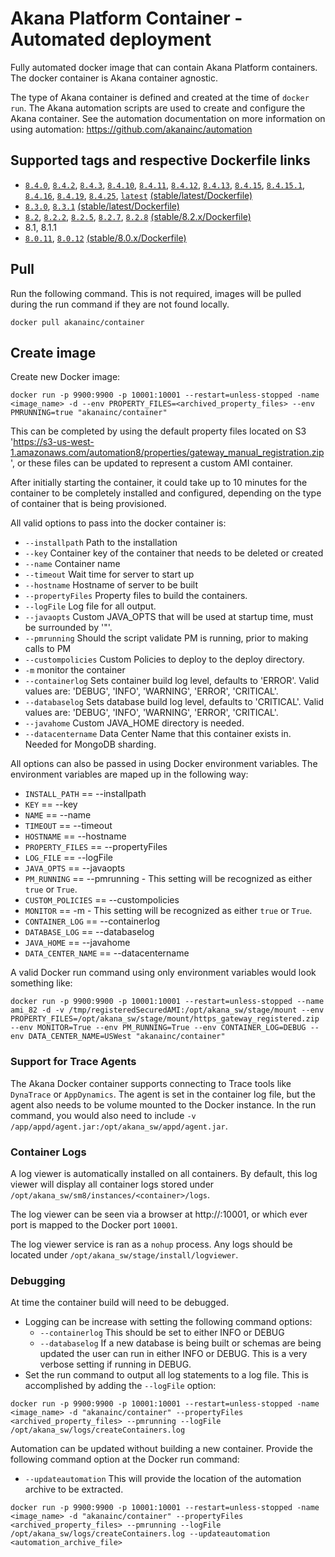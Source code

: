 # Akana Platform Container - Automated deployment

Fully automated docker image that can contain Akana Platform containers.  The docker container is Akana container agnostic.

The type of Akana container is defined and created at the time of `docker run`.  The Akana automation scripts are used to create and configure the Akana container.  See the automation documentation on more information on using automation: https://github.com/akanainc/automation

## Supported tags and respective Dockerfile links
* [`8.4.0`](https://github.com/akanainc/docker-library/blob/master/container/Dockerfile), [`8.4.2`](https://github.com/akanainc/docker-library/blob/master/container/Dockerfile), [`8.4.3`](https://github.com/akanainc/docker-library/blob/master/container/Dockerfile), [`8.4.10`](https://github.com/akanainc/docker-library/blob/master/container/Dockerfile), [`8.4.11`](https://github.com/akanainc/docker-library/blob/master/container/Dockerfile), [`8.4.12`](https://github.com/akanainc/docker-library/blob/master/container/Dockerfile), [`8.4.13`](https://github.com/akanainc/docker-library/blob/master/container/Dockerfile), [`8.4.15`](https://github.com/akanainc/docker-library/blob/master/container/Dockerfile), [`8.4.15.1`](https://github.com/akanainc/docker-library/blob/master/container/Dockerfile), [`8.4.16`](https://github.com/akanainc/docker-library/blob/master/container/Dockerfile), [`8.4.19`](https://github.com/akanainc/docker-library/blob/master/container/Dockerfile), [`8.4.25`](https://github.com/akanainc/docker-library/blob/master/container/Dockerfile), [`latest`](https://github.com/akanainc/docker-library/blob/master/container/Dockerfile) [(stable/latest/Dockerfile)](https://github.com/akanainc/docker-library/blob/master/container/Dockerfile)
* [`8.3.0`](https://github.com/akanainc/docker-library/blob/8.3.x/container/Dockerfile), [`8.3.1`](https://github.com/akanainc/docker-library/blob/8.3.x/container/Dockerfile) [(stable/latest/Dockerfile)](https://github.com/akanainc/docker-library/blob/8.3.x/container/Dockerfile)
* [`8.2`](https://github.com/akanainc/docker-library/blob/8.2.x/container/Dockerfile), [`8.2.2`](https://github.com/akanainc/docker-library/blob/8.2.x/container/Dockerfile), [`8.2.5`](https://github.com/akanainc/docker-library/blob/8.2.x/container/Dockerfile), [`8.2.7`](https://github.com/akanainc/docker-library/blob/8.2.x/container/Dockerfile), [`8.2.8`](https://github.com/akanainc/docker-library/blob/8.2.x/container/Dockerfile) [(stable/8.2.x/Dockerfile)](https://github.com/akanainc/docker-library/blob/8.2.x/container/Dockerfile)
* 8.1, 8.1.1
* [`8.0.11`](https://github.com/akanainc/docker-library/blob/8.0.x/base/Dockerfile), [`8.0.12`](https://github.com/akanainc/docker-library/blob/8.0.x/base/Dockerfile) [(stable/8.0.x/Dockerfile)](https://github.com/akanainc/docker-library/blob/8.0.x/container/Dockerfile)

## Pull

Run the following command.  This is not required, images will be pulled during the run command if they are not found locally.

```
docker pull akanainc/container
```

## Create image
Create new Docker image:

```
docker run -p 9900:9900 -p 10001:10001 --restart=unless-stopped -name <image_name> -d --env PROPERTY_FILES=<archived_property_files> --env PMRUNNING=true "akanainc/container"
```

This can be completed by using the default property files located on S3 'https://s3-us-west-1.amazonaws.com/automation8/properties/gateway_manual_registration.zip', or these files can be updated to represent a custom AMI container.

After initially starting the container, it could take up to 10 minutes for the container to be completely installed and configured, depending on the type of container that is being provisioned.

All valid options to pass into the docker container is:

* `--installpath`	Path to the installation
* `--key` Container key of the container that needs to be deleted or created
* `--name` Container name
* `--timeout` Wait time for server to start up
* `--hostname` Hostname of server to be built
* `--propertyFiles` Property files to build the containers.
* `--logFile` Log file for all output.
* `--javaopts` Custom JAVA_OPTS that will be used at startup time, must be surrounded by '"'.
* `--pmrunning` Should the script validate PM is running, prior to making calls to PM
* `--custompolicies` Custom Policies to deploy to the deploy directory.
* `-m` monitor the container
* `--containerlog` Sets container build log level, defaults to 'ERROR'.  Valid values are: 'DEBUG', 'INFO', 'WARNING', 'ERROR', 'CRITICAL'.
* `--databaselog` Sets database build log level, defaults to 'CRITICAL'.  Valid values are: 'DEBUG', 'INFO', 'WARNING', 'ERROR', 'CRITICAL'.
* `--javahome` Custom JAVA_HOME directory is needed.
* `--datacentername` Data Center Name that this container exists in.  Needed for MongoDB sharding.

All options can also be passed in using Docker environment variables.  The environment variables are maped up in the following way:

* `INSTALL_PATH` == --installpath
* `KEY` == --key
* `NAME` == --name
* `TIMEOUT` == --timeout
* `HOSTNAME` == --hostname
* `PROPERTY_FILES` == --propertyFiles
* `LOG_FILE` == --logFile
* `JAVA_OPTS` == --javaopts
* `PM_RUNNING` == --pmrunning - This setting will be recognized as either `true` or `True`.
* `CUSTOM_POLICIES` == --custompolicies
* `MONITOR` == -m - This setting will be recognized as either `true` or `True`.
* `CONTAINER_LOG` == --containerlog
* `DATABASE_LOG` == --databaselog
* `JAVA_HOME` == --javahome
* `DATA_CENTER_NAME` == --datacentername

A valid Docker run command using only environment variables would look something like:

```
docker run -p 9900:9900 -p 10001:10001 --restart=unless-stopped --name ami_82 -d -v /tmp/registeredSecuredAMI:/opt/akana_sw/stage/mount --env PROPERTY_FILES=/opt/akana_sw/stage/mount/https_gateway_registered.zip --env MONITOR=True --env PM_RUNNING=True --env CONTAINER_LOG=DEBUG --env DATA_CENTER_NAME=USWest "akanainc/container"
```

### Support for Trace Agents
The Akana Docker container supports connecting to Trace tools like `DynaTrace` or `AppDynamics`.  The agent is set in the container log file, but the agent also needs to be volume mounted to the Docker instance.  In the run command, you would also need to include `-v /app/appd/agent.jar:/opt/akana_sw/appd/agent.jar`.

### Container Logs
A log viewer is automatically installed on all containers.  By default, this log viewer will display all container logs stored under `/opt/akana_sw/sm8/instances/<container>/logs`.

The log viewer can be seen via a browser at http://<hostname>:10001, or which ever port is mapped to the Docker port `10001`. 

The log viewer service is ran as a `nohup` process.  Any logs should be located under `/opt/akana_sw/stage/install/logviewer`.

### Debugging
At time the container build will need to be debugged. 

* Logging can be increase with setting the following command options:
  * `--containerlog` This should be set to either INFO or DEBUG
  * `--databaselog` If a new database is being built or schemas are being updated the user can run in either INFO or DEBUG.  This is a very verbose setting if running in DEBUG.
* Set the run command to output all log statements to a log file. This is accomplished by adding the `--logFile` option:

```
docker run -p 9900:9900 -p 10001:10001 --restart=unless-stopped -name <image_name> -d "akanainc/container" --propertyFiles <archived_property_files> --pmrunning --logFile /opt/akana_sw/logs/createContainers.log
```

Automation can be updated without building a new container.  Provide the following command option at the Docker run command:

* `--updateautomation` This will provide the location of the automation archive to be extracted.

```
docker run -p 9900:9900 -p 10001:10001 --restart=unless-stopped -name <image_name> -d "akanainc/container" --propertyFiles <archived_property_files> --pmrunning --logFile /opt/akana_sw/logs/createContainers.log --updateautomation <automation_archive_file>
```
